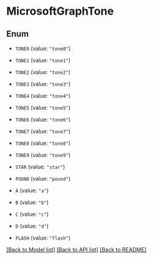 # MicrosoftGraphTone

## Enum


* `TONE0` (value: `"tone0"`)

* `TONE1` (value: `"tone1"`)

* `TONE2` (value: `"tone2"`)

* `TONE3` (value: `"tone3"`)

* `TONE4` (value: `"tone4"`)

* `TONE5` (value: `"tone5"`)

* `TONE6` (value: `"tone6"`)

* `TONE7` (value: `"tone7"`)

* `TONE8` (value: `"tone8"`)

* `TONE9` (value: `"tone9"`)

* `STAR` (value: `"star"`)

* `POUND` (value: `"pound"`)

* `A` (value: `"a"`)

* `B` (value: `"b"`)

* `C` (value: `"c"`)

* `D` (value: `"d"`)

* `FLASH` (value: `"flash"`)


[[Back to Model list]](../README.md#documentation-for-models) [[Back to API list]](../README.md#documentation-for-api-endpoints) [[Back to README]](../README.md)


